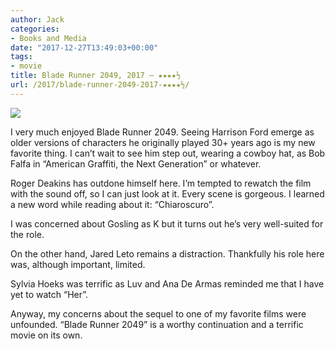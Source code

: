 ```yaml
---
author: Jack
categories:
- Books and Media
date: "2017-12-27T13:49:03+00:00"
tags:
- movie
title: Blade Runner 2049, 2017 – ★★★★½
url: /2017/blade-runner-2049-2017-★★★★½/
---
```

![][1]

I very much enjoyed Blade Runner 2049. Seeing Harrison Ford emerge as older versions of characters he originally played 30+ years ago is my new favorite thing. I can&#8217;t wait to see him step out, wearing a cowboy hat, as Bob Falfa in &#8220;American Graffiti, the Next Generation&#8221; or whatever.

Roger Deakins has outdone himself here. I&#8217;m tempted to rewatch the film with the sound off, so I can just look at it. Every scene is gorgeous. I learned a new word while reading about it: &#8220;Chiaroscuro&#8221;.

I was concerned about Gosling as K but it turns out he&#8217;s very well-suited for the role.

On the other hand, Jared Leto remains a distraction. Thankfully his role here was, although important, limited.

Sylvia Hoeks was terrific as Luv and Ana De Armas reminded me that I have yet to watch &#8220;Her&#8221;.

Anyway, my concerns about the sequel to one of my favorite films were unfounded. &#8220;Blade Runner 2049&#8221; is a worthy continuation and a terrific movie on its own.

 [1]: https://a.ltrbxd.com/resized/sm/upload/bg/2i/7y/ro/jLul37v1NcF8XpdSEh4RHsmGocA-0-150-0-225-crop.jpg?k=bf3b4d33d6